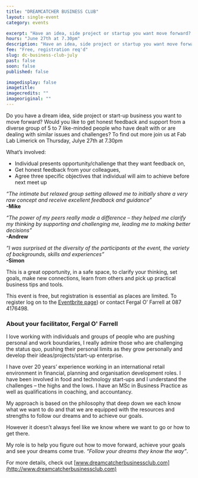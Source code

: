 ```yaml
---
title: "DREAMCATCHER BUSINESS CLUB"
layout: single-event
category: events

excerpt: "Have an idea, side project or startup you want move forward? Get feedback and support with others like yourself, set goals, make new connections, learn practical business tips and tools."
hours: "June 27th at 7.30pm"
description: "Have an idea, side project or startup you want move forward? Get feedback and support with others like yourself, set goals, make new connections, learn practical business tips and tools."
fee: "Free, registration req'd"
slug: dc-business-club-july
past: false
soon: false
published: false

imagedisplay: false
imagetitle:
imagecredits: ""
imageoriginal: ""
---
```


Do you have a dream idea, side project or start-up business you want to move forward?
Would you like to get honest feedback and support from a diverse group of 5 to 7 like-minded people who have dealt with or are dealing with similar issues and challenges?
To find out more join us at Fab Lab Limerick on Thursday, Julye 27th at 7.30pm

What’s involved:
* Individual presents opportunity/challenge that they want feedback on,
* Get honest feedback from your colleagues,
* Agree three specific objectives that individual will aim to achieve before next meet up

*“The intimate but relaxed group setting allowed me to initially share a very raw concept and receive excellent feedback and guidance”* <br> **-Mike**

*“The power of my peers really made a difference – they helped me clarify my thinking by supporting and challenging me, leading me to making better decisions”* <br> **-Andrew**

*“I was surprised at the diversity of the participants at the event, the variety of backgrounds, skills and experiences”* <br> **-Simon**

This is a great opportunity, in a safe space, to clarify your thinking, set goals, make new connections, learn from others and pick up practical business tips and tools.

This event is free, but registration is essential as places are limited. To register log on to the [Eventbrite page](https://www.eventbrite.ie/e/dreamcatcher-business-club-tickets-34907891443)) or contact Fergal O’ Farrell at 087 4176498.

### About your facilitator, Fergal O' Farrell
I love working with individuals and groups of people who are pushing personal and work boundaries, I really admire those who are challenging the status quo, pushing their personal limits as they grow personally and develop their ideas/projects/start-up enterprise.

I have over 20 years’ experience working in an international retail environment in financial, planning and organisation development roles. I have been involved in food and technology start-ups and I understand the challenges – the highs and the lows. I have an MSc in Business Practice as well as qualifications in coaching, and accountancy.

My approach is based on the philosophy that deep down we each know what we want to do and that we are equipped with the resources and strengths to follow our dreams and to achieve our goals.

However it doesn’t always feel like we know where we want to go or how to get there.

My role is to help you figure out how to move forward, achieve your goals and see your dreams come true.
*“Follow your dreams they know the way”*.

For more details, check out [www.dreamcatcherbusinessclub.com](http://www.dreamcatcherbusinessclub.com)
